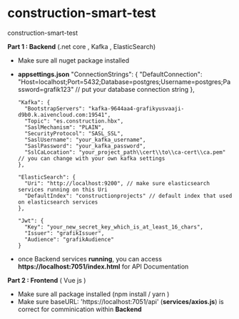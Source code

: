 # construction-smart-test
construction-smart-test

**Part 1 : Backend** (.net core , Kafka , ElasticSearch)

- Make sure all nuget package installed

- **appsettings.json**
    "ConnectionStrings": {
        "DefaultConnection": "Host=localhost;Port=5432;Database=postgres;Username=postgres;Password=grafik123" // put your database connection string
      },
  
      "Kafka": {
        "BootstrapServers": "kafka-9644aa4-grafikyusvaaji-d9b0.k.aivencloud.com:19541",
        "Topic": "es.construction.hbx",
        "SaslMechanism": "PLAIN",
        "SecurityProtocol": "SASL_SSL", 
        "SaslUsername": "your_kafka_username",
        "SaslPassword": "your_kafka_password",
        "SslCaLocation": "your_project_path\\cert\\to\\ca-cert\\ca.pem"  // you can change with your own kafka settings
      },
  
      "ElasticSearch": {
        "Uri": "http://localhost:9200", // make sure elasticsearch services running on this Uri
        "DefaultIndex": "constructionprojects" // default index that used on elasticsearch services
      },
  
      "Jwt": {
        "Key": "your_new_secret_key_which_is_at_least_16_chars",
        "Issuer": "grafikIssuer",
        "Audience": "grafikAudience"
      }
- once Backend services **running**, you can access **https://localhost:7051/index.html** for API Documentation

**Part 2 : Frontend** ( Vue js ) 
- Make sure all package installed (npm install / yarn )
- Make sure 
  baseURL: 'https://localhost:7051/api' (**services/axios.js**) is correct for comminication within **Backend**

  
